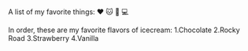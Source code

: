 A list of my favorite things:
:heart:
:cat:
:dog:
:computer:



In order, these are my favorite flavors of icecream:
1.Chocolate
2.Rocky Road
3.Strawberry
4.Vanilla


